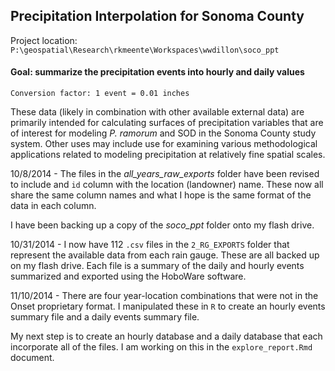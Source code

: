## Precipitation Interpolation for Sonoma County

Project location: `P:\geospatial\Research\rkmeente\Workspaces\wwdillon\soco_ppt`

#### Goal: summarize the precipitation events into hourly and daily values
`Conversion factor: 1 event = 0.01 inches`

These data (likely in combination with other available external data) are primarily intended for calculating surfaces of precipitation variables that are of interest for modeling *P. ramorum* and SOD in the Sonoma County study system. Other uses may include use for examining various methodological applications related to modeling precipitation at relatively fine spatial scales.

10/8/2014 -  The files in the *all_years_raw_exports* folder have been revised to include and `id` column with the location (landowner) name. These now all share the same column names and what I hope is the same format of the data in each column.

I have been backing up a copy of the *soco_ppt* folder onto my flash drive.

10/31/2014 - I now have 112 `.csv` files in the `2_RG_EXPORTS` folder that represent the available data from each rain gauge. These are all backed up on my flash drive. Each file is a summary of the daily and hourly events summarized and exported using the HoboWare software.

11/10/2014 - There are four year-location combinations that were not in the Onset proprietary format. I manipulated these in `R` to create an hourly events summary file and a daily events summary file.

My next step is to create an hourly database and a daily database that each incorporate all of the files. I am working on this in the `explore_report.Rmd` document.